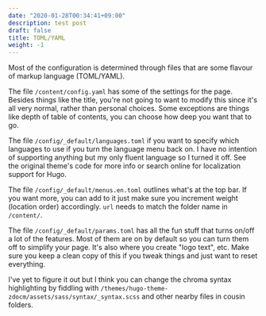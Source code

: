 ```yaml
---
date: "2020-01-28T00:34:41+09:00"
description: test post
draft: false
title: TOML/YAML
weight: -1
---
```

Most of the configuration is determined through files that are some flavour of markup language (TOML/YAML).

The file `/content/config.yaml` has some of the settings for the page. Besides things like the title, you're not going to want to modify this since it's all very normal, rather than personal choices. Some exceptions are things like depth of table of contents, you can choose how deep you want that to go.

The file `/config/_default/languages.toml`  if you want to specify which languages to use if you turn the language menu back on. I have no intention of supporting anything but my only fluent language so I turned it off. See the original theme's code for more info or search online for localization support for Hugo.

The file `/config/_default/menus.en.toml` outlines what's at the top bar. If you want more, you can add to it just make sure you increment weight (location order) accordingly. `url` needs to match the folder name in `/content/`.

The file `/config/_default/params.toml` has all the fun stuff that turns on/off a lot of the features. Most of them are on by default so you can turn them off to simplify your page. It's also where you create "logo text", etc. Make sure you keep a clean copy of this if you tweak things and just want to reset everything.

I've yet to figure it out but I think you can change the chroma syntax highlighting by fiddling with `/themes/hugo-theme-zdocm/assets/sass/syntax/_syntax.scss` and other nearby files in cousin folders.


